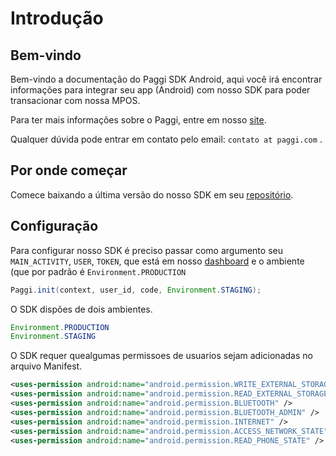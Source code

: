 # Introdução

## Bem-vindo

Bem-vindo a documentação do Paggi SDK Android, aqui você irá encontrar informações para integrar seu app (Android) com nosso SDK para poder transacionar com nossa MPOS.

Para ter mais informações sobre o Paggi, entre em nosso [site](https://www.paggi.com).

Qualquer dúvida pode entrar em contato pelo email: `contato at paggi.com` .

## Por onde começar

Comece baixando a última versão do nosso SDK em seu [repositório](https://github.com/kiik-payments/doc_sdk_android/releases/latest).

## Configuração

Para configurar nosso SDK é preciso passar como argumento seu `MAIN_ACTIVITY`, `USER`, `TOKEN`, que está em nosso [dashboard](https://pos.paggi.com) e o ambiente (que por padrão é `Environment.PRODUCTION`

```java
Paggi.init(context, user_id, code, Environment.STAGING);
```

O SDK dispões de dois ambientes.
```java
Environment.PRODUCTION
Environment.STAGING
```

O SDK requer quealgumas permissoes de usuarios sejam adicionadas no arquivo Manifest.
```xml
<uses-permission android:name="android.permission.WRITE_EXTERNAL_STORAGE" />
<uses-permission android:name="android.permission.READ_EXTERNAL_STORAGE" />
<uses-permission android:name="android.permission.BLUETOOTH" />
<uses-permission android:name="android.permission.BLUETOOTH_ADMIN" />
<uses-permission android:name="android.permission.INTERNET" />
<uses-permission android:name="android.permission.ACCESS_NETWORK_STATE" />
<uses-permission android:name="android.permission.READ_PHONE_STATE" />
```
